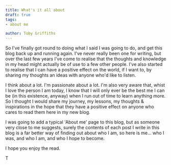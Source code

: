 ```yaml
---
title: What's it all about
draft: true
tags:
- about me

author: Toby Griffiths
---
```

So I've finally got round to doing what I said I was going to do, and get this blog back up and running again.  I've 
never really been one for writing, but over the last few years I've come to realise that the thoughts and knowledge in 
my head might actually be of use to a few other people.  I've also started to realise that I can have a positive effect 
on the world, if I want to, by sharing my thoughts an ideas with anyone who'd like to listen.

I think about a lot.  I'm passionate about a lot.  I'm also very aware that, whist I love the person I am today, I know 
that I will only ever be the best me I can be (in this existence, anyway) when I run out of time to learn anything more. 
So I thought I would share my journey, my lessons, my thoughts &amp; inspirations in the hope that they have a positive 
effect on anyone who cares to read them here in my new blog.

I was going to add a typical 'About me' page to this blog, but as someone very close to me suggests, surely the contents 
of each post I write in this blog is a far better way of finding out about who I am, so here is me… who I was, and who I 
am, and who I hope to become.

I hope you enjoy the read.

T